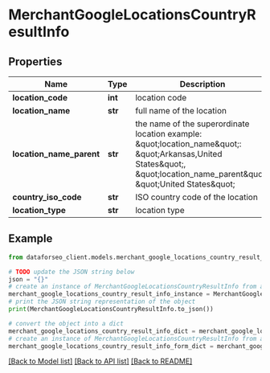 # MerchantGoogleLocationsCountryResultInfo


## Properties

Name | Type | Description | Notes
------------ | ------------- | ------------- | -------------
**location_code** | **int** | location code | [optional] 
**location_name** | **str** | full name of the location | [optional] 
**location_name_parent** | **str** | the name of the superordinate location example: \&quot;location_name\&quot;: \&quot;Arkansas,United States\&quot;, \&quot;location_name_parent\&quot;: \&quot;United States\&quot; | [optional] 
**country_iso_code** | **str** | ISO country code of the location | [optional] 
**location_type** | **str** | location type | [optional] 

## Example

```python
from dataforseo_client.models.merchant_google_locations_country_result_info import MerchantGoogleLocationsCountryResultInfo

# TODO update the JSON string below
json = "{}"
# create an instance of MerchantGoogleLocationsCountryResultInfo from a JSON string
merchant_google_locations_country_result_info_instance = MerchantGoogleLocationsCountryResultInfo.from_json(json)
# print the JSON string representation of the object
print(MerchantGoogleLocationsCountryResultInfo.to_json())

# convert the object into a dict
merchant_google_locations_country_result_info_dict = merchant_google_locations_country_result_info_instance.to_dict()
# create an instance of MerchantGoogleLocationsCountryResultInfo from a dict
merchant_google_locations_country_result_info_form_dict = merchant_google_locations_country_result_info.from_dict(merchant_google_locations_country_result_info_dict)
```
[[Back to Model list]](../README.md#documentation-for-models) [[Back to API list]](../README.md#documentation-for-api-endpoints) [[Back to README]](../README.md)


